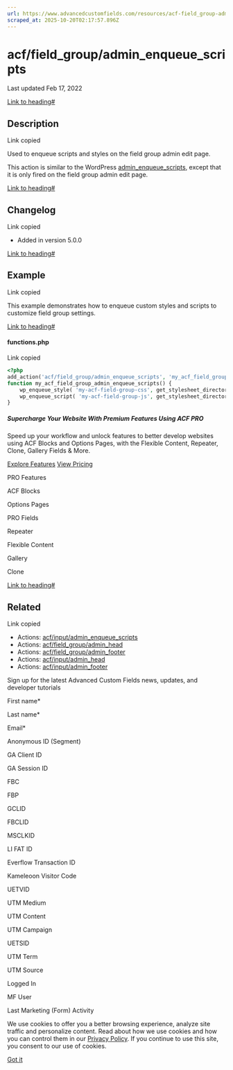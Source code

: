 ```yaml
---
url: https://www.advancedcustomfields.com/resources/acf-field_group-admin_enqueue_scripts
scraped_at: 2025-10-20T02:17:57.896Z
---
```


# acf/field\_group/admin\_enqueue\_scripts

Last updated Feb 17, 2022

[Link to heading#](https://www.advancedcustomfields.com/resources/acf-field_group-admin_enqueue_scripts/#description)

## Description

Link copied

Used to enqueue scripts and styles on the field group admin edit page.

This action is similar to the WordPress [admin\_enqueue\_scripts](https://developer.wordpress.org/reference/hooks/admin_enqueue_scripts/), except that it is only fired on the field group admin edit page.

[Link to heading#](https://www.advancedcustomfields.com/resources/acf-field_group-admin_enqueue_scripts/#changelog)

## Changelog

Link copied

- Added in version 5.0.0

[Link to heading#](https://www.advancedcustomfields.com/resources/acf-field_group-admin_enqueue_scripts/#example)

## Example

Link copied

This example demonstrates how to enqueue custom styles and scripts to customize field group settings.

[Link to heading#](https://www.advancedcustomfields.com/resources/acf-field_group-admin_enqueue_scripts/#functionsphp)

#### functions.php

Link copied

```php
<?php
add_action('acf/field_group/admin_enqueue_scripts', 'my_acf_field_group_admin_enqueue_scripts');
function my_acf_field_group_admin_enqueue_scripts() {
    wp_enqueue_style( 'my-acf-field-group-css', get_stylesheet_directory_uri() . '/css/my-acf-field-group.css', false, '1.0.0' );
    wp_enqueue_script( 'my-acf-field-group-js', get_stylesheet_directory_uri() . '/js/my-acf-field-group.js', false, '1.0.0' );
}
```

##### Supercharge Your Website With Premium Features Using ACF PRO

Speed up your workflow and unlock features to better develop websites using ACF Blocks and Options Pages, with the Flexible Content, Repeater,
Clone, Gallery Fields & More.


[Explore Features](https://www.advancedcustomfields.com/pro/) [View Pricing](https://www.advancedcustomfields.com/pro/#pricing-table/)

PRO Features

ACF Blocks

Options Pages

PRO Fields

Repeater

Flexible Content

Gallery

Clone

[Link to heading#](https://www.advancedcustomfields.com/resources/acf-field_group-admin_enqueue_scripts/#related)

## Related

Link copied

- Actions: [acf/input/admin\_enqueue\_scripts](https://www.advancedcustomfields.com/resources/acf-input-admin_enqueue_scripts/)
- Actions: [acf/field\_group/admin\_head](https://www.advancedcustomfields.com/resources/acf-field_group-admin_head/)
- Actions: [acf/field\_group/admin\_footer](https://www.advancedcustomfields.com/resources/acf-field_group-admin_footer/)
- Actions: [acf/input/admin\_head](https://www.advancedcustomfields.com/resources/acf-input-admin_head/)
- Actions: [acf/input/admin\_footer](https://www.advancedcustomfields.com/resources/acf-input-admin_footer/)

Sign up for the latest Advanced Custom Fields news, updates, and developer tutorials

First name\*

Last name\*

Email\*

Anonymous ID (Segment)

GA Client ID

GA Session ID

FBC

FBP

GCLID

FBCLID

MSCLKID

LI FAT ID

Everflow Transaction ID

Kameleoon Visitor Code

UETVID

UTM Medium

UTM Content

UTM Campaign

UETSID

UTM Term

UTM Source

Logged In

MF User

Last Marketing (Form) Activity

We use cookies to offer you a better browsing experience, analyze site traffic and personalize content. Read about how we use cookies and how you can control them in our [Privacy Policy](https://wpengine.com/legal/privacy/). If you continue to use this site, you consent to our use of cookies.

[Got it](https://www.advancedcustomfields.com/resources/acf-field_group-admin_enqueue_scripts/#)